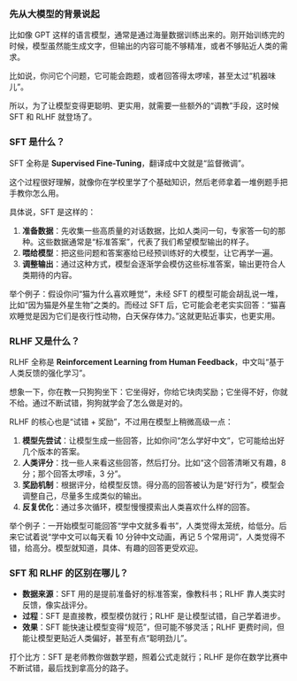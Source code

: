 ### 先从大模型的背景说起

比如像 GPT 这样的语言模型，通常是通过海量数据训练出来的。刚开始训练完的时候，模型虽然能生成文字，但输出的内容可能不够精准，或者不够贴近人类的需求。

比如说，你问它个问题，它可能会跑题，或者回答得太啰嗦，甚至太过“机器味儿”。

所以，为了让模型变得更聪明、更实用，就需要一些额外的“调教”手段，这时候 SFT 和 RLHF 就登场了。



### SFT 是什么？

SFT 全称是 **Supervised Fine-Tuning**，翻译成中文就是“监督微调”。

这个过程很好理解，就像你在学校里学了个基础知识，然后老师拿着一堆例题手把手教你怎么用。

具体说，SFT 是这样的：

1. **准备数据**：先收集一些高质量的对话数据，比如人类问一句，专家答一句的那种。这些数据通常是“标准答案”，代表了我们希望模型输出的样子。
2. **喂给模型**：把这些问题和答案塞给已经预训练好的大模型，让它再学一遍。
3. **调整输出**：通过这种方式，模型会逐渐学会模仿这些标准答案，输出更符合人类期待的内容。

举个例子：假设你问“猫为什么喜欢睡觉”，未经 SFT 的模型可能会胡乱说一堆，比如“因为猫是外星生物”之类的。而经过 SFT 后，它可能会老老实实回答：“猫喜欢睡觉是因为它们是夜行性动物，白天保存体力。”这就更贴近事实，也更实用。



### RLHF 又是什么？

RLHF 全称是 **Reinforcement Learning from Human Feedback**，中文叫“基于人类反馈的强化学习”。

想象一下，你在教一只狗狗坐下：它坐得好，你给它块肉奖励；它坐得不好，你就不给。通过不断试错，狗狗就学会了怎么做是对的。

RLHF 的核心也是“试错 + 奖励”，不过用在模型上稍微高级一点：

1. **模型先尝试**：让模型生成一些回答，比如你问“怎么学好中文”，它可能给出好几个版本的答案。
2. **人类评分**：找一些人来看这些回答，然后打分。比如“这个回答清晰又有趣，8 分；那个回答太啰嗦，3 分”。
3. **奖励机制**：根据评分，给模型反馈。得分高的回答被认为是“好行为”，模型会调整自己，尽量多生成类似的输出。
4. **反复优化**：通过多次循环，模型慢慢摸索出人类喜欢什么样的回答。

举个例子：一开始模型可能回答“学中文就多看书”，人类觉得太笼统，给低分。后来它试着说“学中文可以每天看 10 分钟中文动画，再记 5 个常用词”，人类觉得不错，给高分。模型就知道，具体、有趣的回答更受欢迎。



### SFT 和 RLHF 的区别在哪儿？

- **数据来源**：SFT 用的是提前准备好的标准答案，像教科书；RLHF 靠人类实时反馈，像实战评分。
- **过程**：SFT 是直接教，模型模仿就行；RLHF 是让模型试错，自己学着进步。
- **效果**：SFT 能快速让模型变得“规范”，但可能不够灵活；RLHF 更费时间，但能让模型更贴近人类偏好，甚至有点“聪明劲儿”。

打个比方：SFT 是老师教你做数学题，照着公式走就行；RLHF 是你在数学比赛中不断试错，最后找到拿高分的路子。